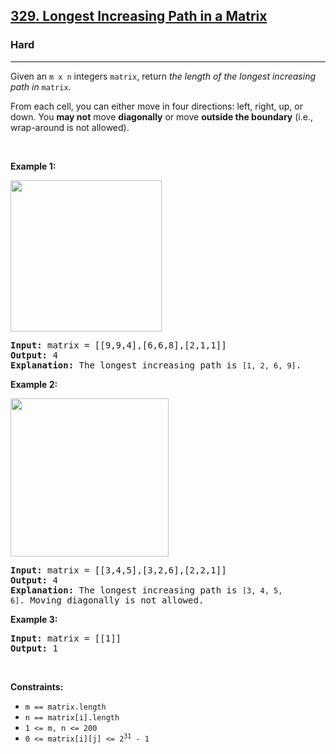 <h2><a href="https://leetcode.com/problems/longest-increasing-path-in-a-matrix/?envType=problem-list-v2&envId=awc5my9m">329. Longest Increasing Path in a Matrix</a></h2><h3>Hard</h3><hr><p>Given an <code>m x n</code> integers <code>matrix</code>, return <em>the length of the longest increasing path in </em><code>matrix</code>.</p>

<p>From each cell, you can either move in four directions: left, right, up, or down. You <strong>may not</strong> move <strong>diagonally</strong> or move <strong>outside the boundary</strong> (i.e., wrap-around is not allowed).</p>

<p>&nbsp;</p>
<p><strong class="example">Example 1:</strong></p>
<img alt="" src="https://assets.leetcode.com/uploads/2021/01/05/grid1.jpg" style="width: 242px; height: 242px;" />
<pre>
<strong>Input:</strong> matrix = [[9,9,4],[6,6,8],[2,1,1]]
<strong>Output:</strong> 4
<strong>Explanation:</strong> The longest increasing path is <code>[1, 2, 6, 9]</code>.
</pre>

<p><strong class="example">Example 2:</strong></p>
<img alt="" src="https://assets.leetcode.com/uploads/2021/01/27/tmp-grid.jpg" style="width: 253px; height: 253px;" />
<pre>
<strong>Input:</strong> matrix = [[3,4,5],[3,2,6],[2,2,1]]
<strong>Output:</strong> 4
<strong>Explanation: </strong>The longest increasing path is <code>[3, 4, 5, 6]</code>. Moving diagonally is not allowed.
</pre>

<p><strong class="example">Example 3:</strong></p>

<pre>
<strong>Input:</strong> matrix = [[1]]
<strong>Output:</strong> 1
</pre>

<p>&nbsp;</p>
<p><strong>Constraints:</strong></p>

<ul>
	<li><code>m == matrix.length</code></li>
	<li><code>n == matrix[i].length</code></li>
	<li><code>1 &lt;= m, n &lt;= 200</code></li>
	<li><code>0 &lt;= matrix[i][j] &lt;= 2<sup>31</sup> - 1</code></li>
</ul>
